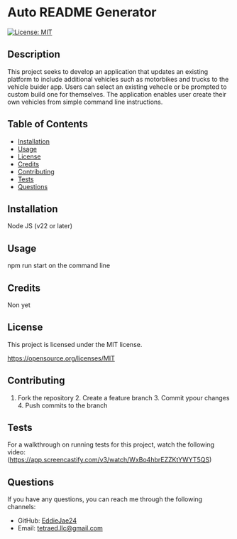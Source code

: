 # Auto README Generator
 [![License: MIT](https://img.shields.io/badge/License-MIT-yellow.svg)](https://opensource.org/licenses/MIT)

  ## Description
  This project seeks to develop an application that updates an existing platform to include additional vehicles such as motorbikes and trucks to the vehicle buider app. Users can select an existing vehecle or be prompted to custom build one for themselves. The application enables user create their own vehicles from simple command line instructions. 

  ## Table of Contents
  - [Installation](#installation)
  - [Usage](#usage)
  - [License](#license)
  - [Credits](#credits)
  - [Contributing](#contributing)
  - [Tests](#tests)
  - [Questions](#questions)

  ## Installation
  Node JS (v22 or later)

  ## Usage
  npm run start on the command line

  ## Credits
  Non yet
  

  ## License
  This project is licensed under the MIT license.

  https://opensource.org/licenses/MIT

  ## Contributing
  1. Fork the repository 2. Create a feature branch 3. Commit ypour changes 4. Push commits to the branch

  ## Tests
  For a walkthrough on running tests for this project, watch the following video:
  (https://app.screencastify.com/v3/watch/WxBo4hbrEZZKtYWYT5QS)


  ## Questions
  If you have any questions, you can reach me through the following channels:
  - GitHub: [EddieJae24](https://github.com/EddieJae24)
  - Email: tetraed.llc@gmail.com
